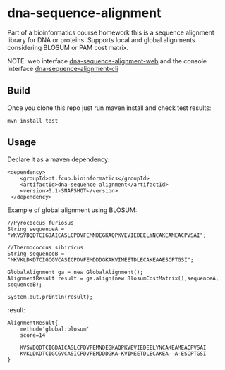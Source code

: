 dna-sequence-alignment
======================

Part of a bioinformatics course homework this is a sequence alignment library for DNA or proteins.
Supports local and global alignments considering BLOSUM or PAM cost matrix.

NOTE: 
web interface [dna-sequence-alignment-web](https://github.com/arianpasquali/dna-sequence-alignment-web) and the
console interface [dna-sequence-alignment-cli](https://github.com/arianpasquali/dna-sequence-alignment-cli)


Build
-----

Once you clone this repo just run maven install and check test results:

    mvn install test	 
	 
Usage
-----

Declare it as a maven dependency:

    <dependency>
		<groupId>pt.fcup.bioinformatics</groupId>
		<artifactId>dna-sequence-alignment</artifactId>
		<version>0.1-SNAPSHOT</version>
	 </dependency>

Example of global alignment using BLOSUM:

	//Pyrococcus furiosus
	String sequenceA = "WKVSVDQDTCIGDAICASLCPDVFEMNDEGKAQPKVEVIEDEELYNCAKEAMEACPVSAI"; 
	
	//Thermococcus sibiricus
    String sequenceB = "MKVKLDKDTCIGCGVCASICPDVFEMDDDGKAKVIMEETDLECAKEAAESCPTGSI"; 
    
	GlobalAlignment ga = new GlobalAlignment();
    AlignmentResult result = ga.align(new BlosumCostMatrix(),sequenceA, sequenceB);

    System.out.println(result);	
    
result:

    AlignmentResult{
 		method='global:blosum'
	 	score=14

		KVSVDQDTCIGDAICASLCPDVFEMNDEGKAQPKVEVIEDEELYNCAKEAMEACPVSAI
		KVKLDKDTCIGCGVCASICPDVFEMDDDGKA-KVIMEETDLECAKEA--A-ESCPTGSI
	}
    
	 	 
	 

 
